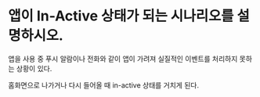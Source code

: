 # 앱이 In-Active 상태가 되는 시나리오를 설명하시오.

앱을 사용 중 푸시 알람이나 전화와 같이 앱이 가려져 실질적인 이벤트를 처리하지 못하는 상황이 있다.

홈화면으로 나가거나 다시 들어올 때 in-active 상태를 거치게 된다.